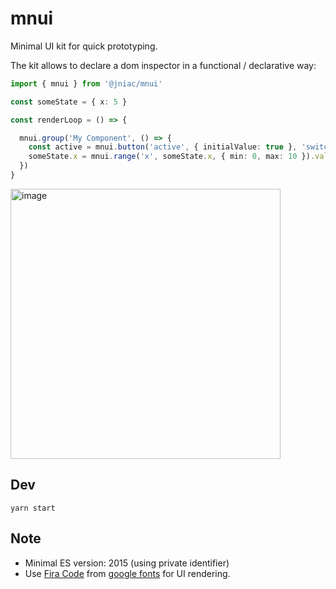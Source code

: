 # mnui 
Minimal UI kit for quick prototyping.

The kit allows to declare a dom inspector in a functional / declarative way:

```ts
import { mnui } from '@jniac/mnui'

const someState = { x: 5 }

const renderLoop = () => {

  mnui.group('My Component', () => {
    const active = mnui.button('active', { initialValue: true }, 'switch').value
    someState.x = mnui.range('x', someState.x, { min: 0, max: 10 }).value
  })
}
```

<img width="432" alt="image" src="https://user-images.githubusercontent.com/11039919/192141550-530be514-5011-4b1c-b1c0-e81a54be1f9f.png">


## Dev
```
yarn start
```

## Note
- Minimal ES version: 2015 (using private identifier)
- Use [Fira Code](https://github.com/tonsky/FiraCode) from [google fonts](https://fonts.google.com/specimen/Fira+Code?query=fira+code) for UI rendering.
